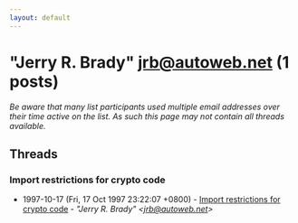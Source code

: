 ```yaml
---
layout: default
---
```


# "Jerry R. Brady" <jrb@autoweb.net> (1 posts)

_Be aware that many list participants used multiple email addresses over their time active on the list. As such this page may not contain all threads available._

## Threads

### Import restrictions for crypto code
+ 1997-10-17 (Fri, 17 Oct 1997 23:22:07 +0800) - [Import restrictions for crypto code](/archive/1997/10/5d6509e0294585c2b92cc95ba928a6b03618f63ad0569f20aba48149afbafe7c) - _"Jerry R. Brady" \<jrb@autoweb.net\>_

